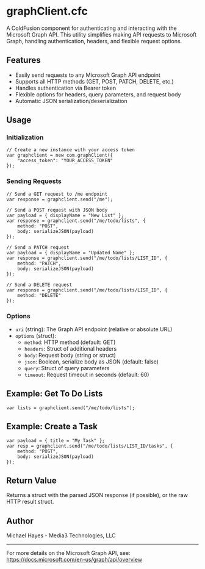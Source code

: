 # graphClient.cfc

A ColdFusion component for authenticating and interacting with the Microsoft Graph API. This utility simplifies making API requests to Microsoft Graph, handling authentication, headers, and flexible request options.

## Features
- Easily send requests to any Microsoft Graph API endpoint
- Supports all HTTP methods (GET, POST, PATCH, DELETE, etc.)
- Handles authentication via Bearer token
- Flexible options for headers, query parameters, and request body
- Automatic JSON serialization/deserialization

## Usage

### Initialization
```
// Create a new instance with your access token
var graphclient = new com.graphClient({
    "access_token": "YOUR_ACCESS_TOKEN"
});
```

### Sending Requests
```
// Send a GET request to /me endpoint
var response = graphclient.send("/me");

// Send a POST request with JSON body
var payload = { displayName = "New List" };
var response = graphclient.send("/me/todo/lists", {
    method: "POST",
    body: serializeJSON(payload)
});

// Send a PATCH request
var payload = { displayName = "Updated Name" };
var response = graphclient.send("/me/todo/lists/LIST_ID", {
    method: "PATCH",
    body: serializeJSON(payload)
});

// Send a DELETE request
var response = graphclient.send("/me/todo/lists/LIST_ID", {
    method: "DELETE"
});
```

### Options
- `uri` (string): The Graph API endpoint (relative or absolute URL)
- `options` (struct):
    - `method`: HTTP method (default: GET)
    - `headers`: Struct of additional headers
    - `body`: Request body (string or struct)
    - `json`: Boolean, serialize body as JSON (default: false)
    - `query`: Struct of query parameters
    - `timeout`: Request timeout in seconds (default: 60)

## Example: Get To Do Lists
```
var lists = graphclient.send("/me/todo/lists");
```

## Example: Create a Task
```
var payload = { title = "My Task" };
var resp = graphclient.send("/me/todo/lists/LIST_ID/tasks", {
    method: "POST",
    body: serializeJSON(payload)
});
```

## Return Value
Returns a struct with the parsed JSON response (if possible), or the raw HTTP result struct.

## Author
Michael Hayes - Media3 Technologies, LLC

---
For more details on the Microsoft Graph API, see: https://docs.microsoft.com/en-us/graph/api/overview
